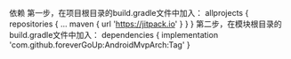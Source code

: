 依赖
第一步，在项目根目录的build.gradle文件中加入：
allprojects {
		repositories {
			...
			maven { url 'https://jitpack.io' }
		}
}
第二步，在模块根目录的build.gradle文件中加入：
dependencies {
	        implementation 'com.github.foreverGoUp:AndroidMvpArch:Tag'
}